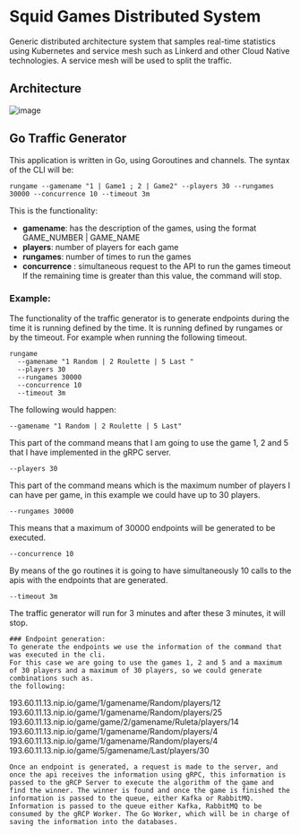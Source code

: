 # Squid Games Distributed System
Generic distributed architecture system that samples real-time statistics using Kubernetes and service mesh such as Linkerd and other Cloud Native technologies. A service mesh will be used to split the traffic. 

## Architecture
![image](https://user-images.githubusercontent.com/68957047/194927610-3bffa178-6df4-4a55-9814-ef67fb290b70.png)

## Go Traffic Generator
This application is written in Go, using Goroutines and channels. The syntax
of the CLI will be:
```
rungame --gamename "1 | Game1 ; 2 | Game2" --players 30 --rungames 30000 --concurrence 10 --timeout 3m
```
This is the functionality:
* __gamename__: has the description of the games, using the format GAME_NUMBER |
GAME_NAME
* __players__: number of players for each game
* __rungames__: number of times to run the games
* __concurrence__ : simultaneous request to the API to run the games
timeout If the remaining time is greater than this value, the command will stop.
### Example:
The functionality of the traffic generator is to generate endpoints during the time it is running defined by
the time. It is running defined by rungames or by the timeout. For example when running the following timeout.

```
rungame 
  --gamename "1 Random | 2 Roulette | 5 Last " 
  --players 30
  --rungames 30000 
  --concurrence 10 
  --timeout 3m 
```
The following would happen:
```
--gamename "1 Random | 2 Roulette | 5 Last" 
```
This part of the command means that I am going to use the game 1, 2 and 5 that I have implemented in the gRPC server.
```
--players 30
``` 
This part of the command means which is the maximum number of players I can have per game, in this example we could have up to 30 players. 
```
--rungames 30000
```
This means that a maximum of 30000 endpoints will be generated to be executed.
```
--concurrence 10

``` 
By means of the go routines it is going to have simultaneously 10 calls to the apis with the endpoints that are generated.
```
--timeout 3m
```
The traffic generator will run for 3 minutes and after these 3 minutes, it will stop.
```
### Endpoint generation:
To generate the endpoints we use the information of the command that was executed in the cli.
For this case we are going to use the games 1, 2 and 5 and a maximum of 30 players and a maximum of 30 players, so we could generate combinations such as.
the following:
```
193.60.11.13.nip.io/game/1/gamename/Random/players/12
193.60.11.13.nip.io/game/1/gamename/Random/players/25
193.60.11.13.nip.io/game/game/2/gamename/Ruleta/players/14
193.60.11.13.nip.io/game/1/gamename/Random/players/4 193.60.11.13.nip.io/game/1/gamename/Random/players/4
193.60.11.13.nip.io/game/5/gamename/Last/players/30
```
Once an endpoint is generated, a request is made to the server, and once the api receives the information using gRPC, this information is passed to the gRCP Server to execute the algorithm of the game and find the winner. The winner is found and once the game is finished the information is passed to the queue, either Kafka or RabbitMQ. Information is passed to the queue either Kafka, RabbitMQ to be consumed by the gRCP Worker. The Go Worker, which will be in charge of saving the information into the databases.
